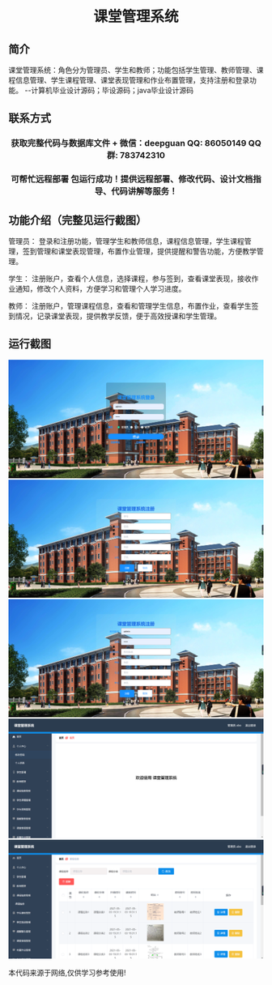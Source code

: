 <p><h1 align="center">课堂管理系统</h1></p>

## 简介
课堂管理系统：角色分为管理员、学生和教师；功能包括学生管理、教师管理、课程信息管理、学生课程管理、课堂表现管理和作业布置管理，支持注册和登录功能。    --计算机毕业设计源码；毕设源码；java毕业设计源码


## 联系方式
<p><h3 align="center">获取完整代码与数据库文件 + 微信：deepguan QQ: 86050149 QQ群: 783742310</h3></p>
<p><h3 align="center">可帮忙远程部署 包运行成功！提供远程部署、修改代码、设计文档指导、代码讲解等服务！</h3></p>

## 功能介绍（完整见运行截图）
管理员： 登录和注册功能，管理学生和教师信息，课程信息管理，学生课程管理，签到管理和课堂表现管理，布置作业管理，提供提醒和警告功能，方便教学管理。

学生： 注册账户，查看个人信息，选择课程，参与签到，查看课堂表现，接收作业通知，修改个人资料，方便学习和管理个人学习进度。

教师： 注册账户，管理课程信息，查看和管理学生信息，布置作业，查看学生签到情况，记录课堂表现，提供教学反馈，便于高效授课和学生管理。


## 运行截图
![](imgs/588112-20220703094652310-1689757082.png)
![](imgs/588112-20220703094701028-303849704.png)
![](imgs/588112-20220703094711914-465819257.png)
![](imgs/588112-20220703094716239-35046229.png)
![](imgs/588112-20220703094724318-213812075.png)

<p>本代码来源于网络,仅供学习参考使用!</p>
